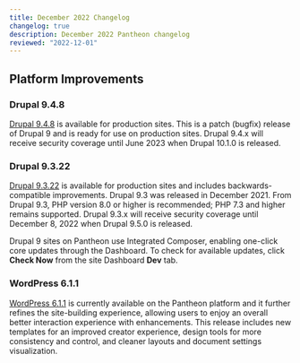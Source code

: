 ```yaml
---
title: December 2022 Changelog
changelog: true
description: December 2022 Pantheon changelog
reviewed: "2022-12-01"
---
```


## Platform Improvements 

### Drupal 9.4.8

[Drupal 9.4.8](https://www.drupal.org/project/drupal/releases/9.4.8) is available for production sites. This is a patch (bugfix) release of Drupal 9 and is ready for use on production sites. Drupal 9.4.x will receive security coverage until June 2023 when Drupal 10.1.0 is released.


### Drupal 9.3.22

[Drupal 9.3.22](https://www.drupal.org/project/drupal/releases/9.3.21) is available for production sites and includes backwards-compatible improvements. Drupal 9.3 was released in December 2021. From Drupal 9.3, PHP version 8.0 or higher is recommended; PHP 7.3 and higher remains supported. Drupal 9.3.x will receive security coverage until December 8, 2022 when Drupal 9.5.0 is released.

Drupal 9 sites on Pantheon use Integrated Composer, enabling one-click core updates through the Dashboard. To check for available updates, click **Check Now** from the site Dashboard **Dev** tab.


### WordPress 6.1.1

[WordPress 6.1.1](https://wordpress.org/news/2022/11/wordpress-6-1-1-maintenance-release/) is currently available on the Pantheon platform and it further refines the site-building experience, allowing users to enjoy an overall better interaction experience with enhancements. This release includes new templates for an improved creator experience, design tools for more consistency and control, and cleaner layouts and document settings visualization.
